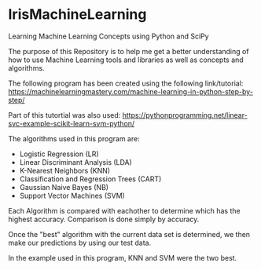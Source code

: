 # IrisMachineLearning
Learning Machine Learning Concepts using Python and SciPy

The purpose of this Repository is to help me get a better understanding of how to use Machine Learning tools and libraries as well as concepts and algorithms.

The following program has been created using the following link/tutorial:
https://machinelearningmastery.com/machine-learning-in-python-step-by-step/

Part of this tutortial was also used:
https://pythonprogramming.net/linear-svc-example-scikit-learn-svm-python/

The algorithms used in this program are:
* Logistic Regression (LR)
* Linear Discriminant Analysis (LDA)
* K-Nearest Neighbors (KNN)
* Classification and Regression Trees (CART)
* Gaussian Naive Bayes (NB)
* Support Vector Machines (SVM)

Each Algorithm is compared with eachother to determine which has the highest accuracy.
Comparison is done simply by accuracy.

Once the "best" algorithm with the current data set is determined, we then make our predictions by using our test data.

In the example used in this program, KNN and SVM were the two best.